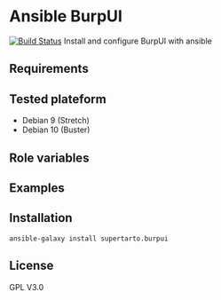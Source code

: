 # Ansible BurpUI
[![Build Status](https://travis-ci.org/supertarto/ansible-burpui.svg?branch=master)](https://travis-ci.org/supertarto/ansible-burpui)
Install and configure BurpUI with ansible

## Requirements

## Tested plateform
* Debian 9 (Stretch)
* Debian 10 (Buster)

## Role variables


## Examples
## Installation
```
ansible-galaxy install supertarto.burpui
```
## License
GPL V3.0
